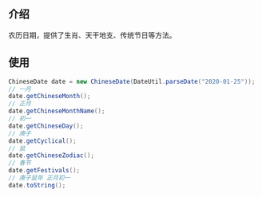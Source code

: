 ## 介绍

农历日期，提供了生肖、天干地支、传统节日等方法。

## 使用

```java
ChineseDate date = new ChineseDate(DateUtil.parseDate("2020-01-25"));
// 一月
date.getChineseMonth();
// 正月
date.getChineseMonthName();
// 初一
date.getChineseDay();
// 庚子
date.getCyclical();
// 鼠
date.getChineseZodiac();
// 春节
date.getFestivals();
// 庚子鼠年 正月初一
date.toString();
```